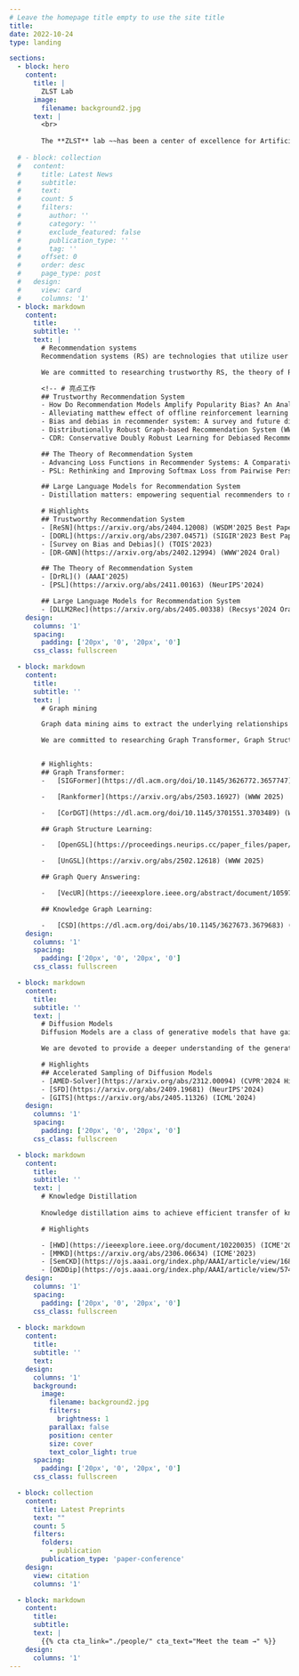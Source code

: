 ```yaml
---
# Leave the homepage title empty to use the site title
title:
date: 2022-10-24
type: landing

sections:
  - block: hero
    content:
      title: |
        ZLST Lab
      image:
        filename: background2.jpg
      text: |
        <br>
        
        The **ZLST** lab ~~has been a center of excellence for Artificial Intelligence research, teaching, and practice since its founding in 2016~~ waiting for more content...
  
  # - block: collection
  #   content:
  #     title: Latest News
  #     subtitle:
  #     text:
  #     count: 5
  #     filters:
  #       author: ''
  #       category: ''
  #       exclude_featured: false
  #       publication_type: ''
  #       tag: ''
  #     offset: 0
  #     order: desc
  #     page_type: post
  #   design:
  #     view: card
  #     columns: '1'
  - block: markdown
    content:
      title:
      subtitle: ''
      text: |
        # Recommendation systems
        Recommendation systems (RS) are technologies that utilize user behavior and content characteristics to predict user preferences and provide personalized recommendations, which are widely used in fields such as e-commerce and social media.

        We are committed to researching trustworthy RS, the theory of RS, and large language models (LLMs) for RS. Our work has been published in numerous top conferences and journals, including NeurIPS, AAAI, KDD, WWW, SIGIR, WSDM, CIKM, Recsys, and TOIS.

        <!-- # 亮点工作
        ## Trustworthy Recommendation System
        - How Do Recommendation Models Amplify Popularity Bias? An Analysis from the Spectral Perspective (WSDM'2025 Best Paper!)
        - Alleviating matthew effect of offline reinforcement learning in interactive recommendation (SIGIR'2023 Best Paper Nomination!)
        - Bias and debias in recommender system: A survey and future directions (TOIS'2023)
        - Distributionally Robust Graph-based Recommendation System (WWW'2024 Oral)
        - CDR: Conservative Doubly Robust Learning for Debiased Recommendation (CIKM'2023)

        ## The Theory of Recommendation System
        - Advancing Loss Functions in Recommender Systems: A Comparative Study with a Rényi Divergence-Based Solution (AAAI'2025)
        - PSL: Rethinking and Improving Softmax Loss from Pairwise Perspective for Recommendation (NeurIPS'2024)

        ## Large Language Models for Recommendation System
        - Distillation matters: empowering sequential recommenders to match the performance of large language models (Recsys'2024 Oral) -->

        # Highlights
        ## Trustworthy Recommendation System
        - [ReSN](https://arxiv.org/abs/2404.12008) (WSDM'2025 Best Paper!)
        - [DORL](https://arxiv.org/abs/2307.04571) (SIGIR'2023 Best Paper Nomination!)
        - [Survey on Bias and Debias]() (TOIS'2023)
        - [DR-GNN](https://arxiv.org/abs/2402.12994) (WWW'2024 Oral)

        ## The Theory of Recommendation System
        - [DrRL]() (AAAI'2025)
        - [PSL](https://arxiv.org/abs/2411.00163) (NeurIPS'2024)

        ## Large Language Models for Recommendation System
        - [DLLM2Rec](https://arxiv.org/abs/2405.00338) (Recsys'2024 Oral)
    design:
      columns: '1'
      spacing:
        padding: ['20px', '0', '20px', '0']
      css_class: fullscreen

  - block: markdown
    content:
      title:
      subtitle: ''
      text: |
        # Graph mining

        Graph data mining aims to extract the underlying relationships and patterns between entities from various graph-structured data, which has many real-world applications such as social network analysis, bioinformatics and financial fraud detection. 

        We are committed to researching Graph Transformer, Graph Structure Learning, Graph Query Answering and Knowledge Graph Learning. Our work has been published in numerous top conferences, including NeurIPS, WWW, SIGIR, WSDM, CIKM, and ICDE


        # Highlights: 
        ## Graph Transformer: 
        -	[SIGFormer](https://dl.acm.org/doi/10.1145/3626772.3657747) (SIGIR 2024)

        -	[Rankformer](https://arxiv.org/abs/2503.16927) (WWW 2025) 

        -	[CorDGT](https://dl.acm.org/doi/10.1145/3701551.3703489) (WSDM 2025)

        ## Graph Structure Learning: 

        -	[OpenGSL](https://proceedings.neurips.cc/paper_files/paper/2023/hash/39f8ef62e061042cca8c8f46d7e0e31b-Abstract-Datasets_and_Benchmarks.html) (NeurIPS 2023)

        -	[UnGSL](https://arxiv.org/abs/2502.12618) (WWW 2025) 

        ## Graph Query Answering: 

        -	[VecUR](https://ieeexplore.ieee.org/abstract/document/10597788) (ICDE 2024)

        ## Knowledge Graph Learning: 

        -	[CSD](https://dl.acm.org/doi/abs/10.1145/3627673.3679683) (CIKM 2024) 
    design:
      columns: '1'
      spacing:
        padding: ['20px', '0', '20px', '0']
      css_class: fullscreen

  - block: markdown
    content:
      title:
      subtitle: ''
      text: |
        # Diffusion Models
        Diffusion Models are a class of generative models that have gained significant attention in recent years, particularly in the fields of computer vision and natural language processing. By establishing a mapping from noise distribution to data distribution, Diffusion Models can generate high-quality data such as images, videos, audios and text.

        We are devoted to provide a deeper understanding of the generation dynamics of Diffusion Models and the acceleration of their sampling processes. Our works have been published in top conferences such as CVPR, ICML and NeurIPS.

        # Highlights
        ## Accelerated Sampling of Diffusion Models
        - [AMED-Solver](https://arxiv.org/abs/2312.00094) (CVPR'2024 Highlight)
        - [SFD](https://arxiv.org/abs/2409.19681) (NeurIPS'2024)
        - [GITS](https://arxiv.org/abs/2405.11326) (ICML'2024)
    design:
      columns: '1'
      spacing:
        padding: ['20px', '0', '20px', '0']
      css_class: fullscreen

  - block: markdown
    content:
      title:
      subtitle: ''
      text: |
        # Knowledge Distillation
        
        Knowledge distillation aims to achieve efficient transfer of knowledge from complex models to lightweight models. The goal is to balance the inference cost and performance of compact models, facilitating the deployment of intelligent models in resource-constrained scenarios such as edge computing and mobile devices.

        # Highlights

        - [HWD](https://ieeexplore.ieee.org/document/10220035) (ICME'2023)
        - [MMKD](https://arxiv.org/abs/2306.06634) (ICME'2023)
        - [SemCKD](https://ojs.aaai.org/index.php/AAAI/article/view/16865) (AAAI'2021 )
        - [OKDDip](https://ojs.aaai.org/index.php/AAAI/article/view/5746) (AAAI'2020)
    design:
      columns: '1'
      spacing:
        padding: ['20px', '0', '20px', '0']
      css_class: fullscreen
  
  - block: markdown
    content:
      title:
      subtitle: ''
      text:
    design:
      columns: '1'
      background:
        image: 
          filename: background2.jpg
          filters:
            brightness: 1
          parallax: false
          position: center
          size: cover
          text_color_light: true
      spacing:
        padding: ['20px', '0', '20px', '0']
      css_class: fullscreen

  - block: collection
    content:
      title: Latest Preprints
      text: ""
      count: 5
      filters:
        folders:
          - publication
        publication_type: 'paper-conference'
    design:
      view: citation
      columns: '1'

  - block: markdown
    content:
      title:
      subtitle:
      text: |
        {{% cta cta_link="./people/" cta_text="Meet the team →" %}}
    design:
      columns: '1'
---
```

